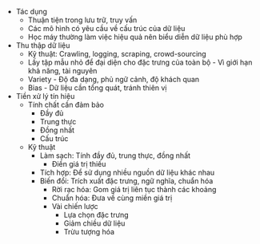 - Tác dụng
	- Thuận tiện trong lưu trữ, truy vấn
	- Các mô hình có yêu cầu về cấu trúc của dữ liệu
	- Học máy thường làm việc hiệu quả nên biểu diễn dữ liệu phù hợp
- Thu thập dữ liệu
	- Kỹ thuật: Crawling, logging, scraping, crowd-sourcing
	- Lấy tập mẫu nhỏ để đại diện cho đặc trưng của toàn bộ - Vì giới hạn khả năng, tài nguyên
	- Variety - Độ đa dạng, phủ ngữ cảnh, độ khách quan
	- Bias - Dữ liệu cần tổng quát, tránh thiên vị
- Tiền xử lý tín hiệu
	- Tính chất cần đảm bảo
		- Đầy đủ
		- Trung thực
		- Đồng nhất
		- Cấu trúc
	- Kỹ thuật
		- Làm sạch: Tính đầy đủ, trung thực, đồng nhất
			- Điền giá trị thiếu
		- Tích hợp: Để sử dụng nhiều nguồn dữ liệu khác nhau
		- Biến đổi: Trích xuất đặc trưng, ngữ nghĩa, chuẩn hóa
			- Rời rạc hóa: Gom giá trị liên tục thành các khoảng
			- Chuẩn hóa: Đưa về cùng miền giá trị
			- Vài chiến lược
				- Lựa chọn đặc trưng
				- Giảm chiều dữ liệu
				- Trừu tượng hóa